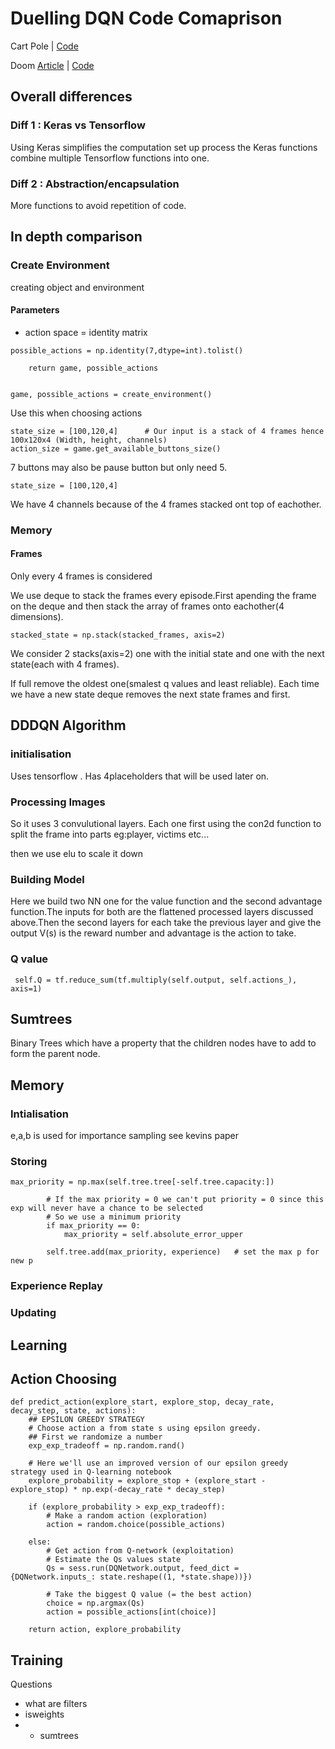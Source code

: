 # Duelling DQN Code Comaprison

Cart Pole | [Code]()

Doom [Article](https://medium.freecodecamp.org/improvements-in-deep-q-learning-dueling-double-dqn-prioritized-experience-replay-and-fixed-58b130cc5682)
 | [Code](https://gist.github.com/simoninithomas/d6adc6edb0a7f37d6323a5e3d2ab72ec#file-dueling-deep-q-learning-with-doom-double-dqns-and-prioritized-experience-replay-ipynb)


## Overall differences

### Diff 1 : Keras vs Tensorflow
Using Keras simplifies the computation set up process the Keras functions combine multiple Tensorflow functions into one. 

### Diff 2 : Abstraction/encapsulation
More functions to avoid repetition of code.

## In depth comparison

### Create Environment

creating object and environment

#### Parameters

- action space = identity matrix
```
possible_actions = np.identity(7,dtype=int).tolist()
    
    return game, possible_actions


game, possible_actions = create_environment()
```
Use this when choosing actions
```
state_size = [100,120,4]      # Our input is a stack of 4 frames hence 100x120x4 (Width, height, channels) 
action_size = game.get_available_buttons_size() 

```
7 buttons may also be pause button but only need 5.

```
state_size = [100,120,4] 
```
We have 4 channels because of the 4 frames stacked ont top of eachother.


### Memory
#### Frames
Only every 4 frames is considered


We use deque to stack the frames every episode.First apending the frame on the deque and then stack the array of frames onto eachother(4 dimensions). 

```
stacked_state = np.stack(stacked_frames, axis=2)
```

We consider 2 stacks(axis=2) one with the initial state and one with the next state(each with 4 frames).

If full remove the oldest one(smalest q values and least reliable).
Each time we have a new state deque removes the next state frames and first.

## DDDQN Algorithm

### initialisation
Uses tensorflow .
Has 4placeholders that will be used later on.

### Processing Images
So it uses 3 convulutional layers. Each one first using the con2d function to split the frame into parts eg:player, victims etc... 

then we use elu to scale it down

### Building Model

Here we build two NN one for the value function and the second advantage function.The inputs for both are the flattened processed layers discussed above.Then the second layers for each take the previous layer and give the output V(s) is the reward number and advantage is the action to take.

### Q value
```
 self.Q = tf.reduce_sum(tf.multiply(self.output, self.actions_), axis=1)
```

## Sumtrees
Binary Trees which have a property that the children nodes have to add to form the parent node.


## Memory

### Intialisation
e,a,b is used for importance sampling see kevins paper

### Storing
```
max_priority = np.max(self.tree.tree[-self.tree.capacity:])
        
        # If the max priority = 0 we can't put priority = 0 since this exp will never have a chance to be selected
        # So we use a minimum priority
        if max_priority == 0:
            max_priority = self.absolute_error_upper
        
        self.tree.add(max_priority, experience)   # set the max p for new p

```

### Experience Replay

### Updating


## Learning

## Action Choosing
```
def predict_action(explore_start, explore_stop, decay_rate, decay_step, state, actions):
    ## EPSILON GREEDY STRATEGY
    # Choose action a from state s using epsilon greedy.
    ## First we randomize a number
    exp_exp_tradeoff = np.random.rand()

    # Here we'll use an improved version of our epsilon greedy strategy used in Q-learning notebook
    explore_probability = explore_stop + (explore_start - explore_stop) * np.exp(-decay_rate * decay_step)
    
    if (explore_probability > exp_exp_tradeoff):
        # Make a random action (exploration)
        action = random.choice(possible_actions)
        
    else:
        # Get action from Q-network (exploitation)
        # Estimate the Qs values state
        Qs = sess.run(DQNetwork.output, feed_dict = {DQNetwork.inputs_: state.reshape((1, *state.shape))})
        
        # Take the biggest Q value (= the best action)
        choice = np.argmax(Qs)
        action = possible_actions[int(choice)]
                
    return action, explore_probability
```

## Training



Questions 
- what are filters
- isweights
- - sumtrees